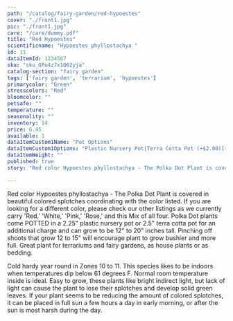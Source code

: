 ```yaml
---
path: "/catalog/fairy-garden/red-hypoestes"
cover: "./front1.jpg"
pic: "./front1.jpg"
care: "/care/dummy.pdf"
title: "Red Hypoestes"
scientificname: "Hypoestes phyllostachya "
id: 11 
dataItemId: 1234567
sku: "sku_GPu4z7x1Q62yja"
catalog-section: "fairy garden"
tags: ['fairy garden', 'terrarium', 'hypoestes']
primarycolor: "Green"
stresscolors: "Red"
bloomcolor: ""
petsafe: ""
temperature: ""
seasonality: ""
inventory: 14
price: 6.45
available: 1
dataItemCustom1Name: "Pot Options"
dataItemCustom1Options: "Plastic Nursery Pot|Terra Cotta Pot (+$2.00)[+2]"
dataItemWeight: ""
published: true
story: "Red color Hypoestes phyllostachya - The Polka Dot Plant is covered in beautiful colored splotches."

---
```

Red color Hypoestes phyllostachya - The Polka Dot Plant is covered in beautiful colored splotches coordinating with the color listed. If you are looking for a different color, please check our other listings as we currently carry 'Red,' 'White,' 'Pink,' 'Rose,' and this Mix of all four. Polka Dot plants come POTTED in a 2.25" plastic nursery pot or 2.5" terra cotta pot for an additional charge and can grow to be 12" to 20" inches tall. Pinching off shoots that grow 12 to 15" will encourage plant to grow bushier and more full. Great plant for terrariums and fairy gardens, as house plants or as bedding.

Cold hardy year round in Zones 10 to 11. This species likes to be indoors when temperatures dip below 61 degrees F. Normal room temperature inside is ideal. Easy to grow, these plants like bright indirect light, but lack of light can cause the plant to lose their splotches and develop solid green leaves. If your plant seems to be reducing the amount of colored splotches, it can be placed in full sun a few hours a day in early morning, or after the sun is most harsh during the day.